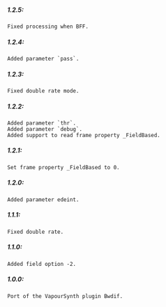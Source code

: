##### 1.2.5:
    Fixed processing when BFF.

##### 1.2.4:
    Added parameter `pass`.

##### 1.2.3:
    Fixed double rate mode.

##### 1.2.2:
    Added parameter `thr`.
    Added parameter `debug`.
    Added support to read frame property _FieldBased.

##### 1.2.1:
    Set frame property _FieldBased to 0.

##### 1.2.0:
    Added parameter edeint.

##### 1.1.1:
    Fixed double rate.

##### 1.1.0:
    Added field option -2.

##### 1.0.0:
    Port of the VapourSynth plugin Bwdif.
